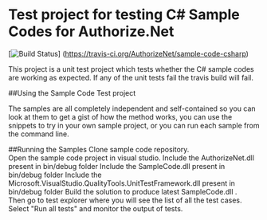 # Test project for testing C# Sample Codes for Authorize.Net
[![Build Status](https://travis-ci.org/AuthorizeNet/sample-code-csharp.png?branch=master)]
(https://travis-ci.org/AuthorizeNet/sample-code-csharp)

This project is a unit test project which tests whether the C# sample codes are working as expected. If any of the unit tests fail the 
travis build will fail.


##Using the Sample Code Test project

The samples are all completely independent and self-contained so you can look at them to get a gist of how the method works, you can use the snippets to try in your own sample project, or you can run each sample from the command line.

##Running the Samples
 Clone sample code repository.  
 Open the sample code project in visual studio.
 Include the AuthorizeNet.dll present in bin/debug folder
 Include the SampleCode.dll present in bin/debug folder
 Include the Microsoft.VisualStudio.QualityTools.UnitTestFramework.dll present in bin/debug folder
 Build the solution to produce latest SampleCode.dll .  
 Then go to test explorer where you will see the list of all the test cases.
 Select "Run all tests" and monitor the output of tests.
